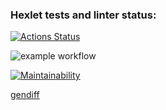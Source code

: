### Hexlet tests and linter status:
[![Actions Status](https://github.com/fyodor91/python-project-50/workflows/hexlet-check/badge.svg)](https://github.com/fyodor91/python-project-50/actions)

![example workflow](https://github.com/fyodor91/python-project-50/actions/workflows/my_workflow.yml/badge.svg)

[![Maintainability](https://api.codeclimate.com/v1/badges/3157b4986130a9103b59/maintainability)](https://codeclimate.com/github/fyodor91/python-project-50/maintainability)

[gendiff](https://asciinema.org/a/596685)
